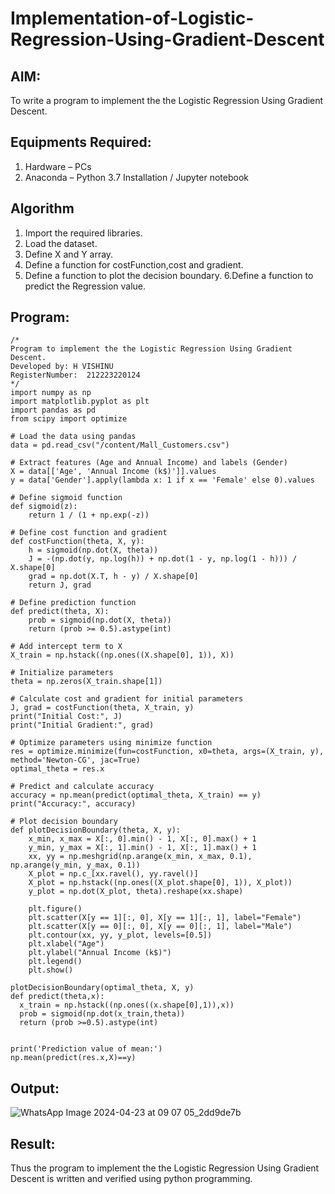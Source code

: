 # Implementation-of-Logistic-Regression-Using-Gradient-Descent

## AIM:
To write a program to implement the the Logistic Regression Using Gradient Descent.

## Equipments Required:
1. Hardware – PCs
2. Anaconda – Python 3.7 Installation / Jupyter notebook

## Algorithm
1. Import the required libraries.
2. Load the dataset.
3. Define X and Y array.
4. Define a function for costFunction,cost and gradient.
5. Define a function to plot the decision boundary. 6.Define a function to predict the Regression value.
## Program:
```
/*
Program to implement the the Logistic Regression Using Gradient Descent.
Developed by: H VISHINU
RegisterNumber:  212223220124
*/
import numpy as np
import matplotlib.pyplot as plt
import pandas as pd
from scipy import optimize

# Load the data using pandas
data = pd.read_csv("/content/Mall_Customers.csv")

# Extract features (Age and Annual Income) and labels (Gender)
X = data[['Age', 'Annual Income (k$)']].values
y = data['Gender'].apply(lambda x: 1 if x == 'Female' else 0).values

# Define sigmoid function
def sigmoid(z):
    return 1 / (1 + np.exp(-z))

# Define cost function and gradient
def costFunction(theta, X, y):
    h = sigmoid(np.dot(X, theta))
    J = -(np.dot(y, np.log(h)) + np.dot(1 - y, np.log(1 - h))) / X.shape[0]
    grad = np.dot(X.T, h - y) / X.shape[0]
    return J, grad

# Define prediction function
def predict(theta, X):
    prob = sigmoid(np.dot(X, theta))
    return (prob >= 0.5).astype(int)

# Add intercept term to X
X_train = np.hstack((np.ones((X.shape[0], 1)), X))

# Initialize parameters
theta = np.zeros(X_train.shape[1])

# Calculate cost and gradient for initial parameters
J, grad = costFunction(theta, X_train, y)
print("Initial Cost:", J)
print("Initial Gradient:", grad)

# Optimize parameters using minimize function
res = optimize.minimize(fun=costFunction, x0=theta, args=(X_train, y), method='Newton-CG', jac=True)
optimal_theta = res.x

# Predict and calculate accuracy
accuracy = np.mean(predict(optimal_theta, X_train) == y)
print("Accuracy:", accuracy)

# Plot decision boundary
def plotDecisionBoundary(theta, X, y):
    x_min, x_max = X[:, 0].min() - 1, X[:, 0].max() + 1
    y_min, y_max = X[:, 1].min() - 1, X[:, 1].max() + 1
    xx, yy = np.meshgrid(np.arange(x_min, x_max, 0.1), np.arange(y_min, y_max, 0.1))
    X_plot = np.c_[xx.ravel(), yy.ravel()]
    X_plot = np.hstack((np.ones((X_plot.shape[0], 1)), X_plot))
    y_plot = np.dot(X_plot, theta).reshape(xx.shape)

    plt.figure()
    plt.scatter(X[y == 1][:, 0], X[y == 1][:, 1], label="Female")
    plt.scatter(X[y == 0][:, 0], X[y == 0][:, 1], label="Male")
    plt.contour(xx, yy, y_plot, levels=[0.5])
    plt.xlabel("Age")
    plt.ylabel("Annual Income (k$)")
    plt.legend()
    plt.show()

plotDecisionBoundary(optimal_theta, X, y)
def predict(theta,x):
  x_train = np.hstack((np.ones((x.shape[0],1)),x))
  prob = sigmoid(np.dot(x_train,theta))
  return (prob >=0.5).astype(int)


print('Prediction value of mean:')
np.mean(predict(res.x,X)==y)

```

## Output:

![WhatsApp Image 2024-04-23 at 09 07 05_2dd9de7b](https://github.com/vishal23000591/-Implementation-of-Logistic-Regression-Using-Gradient-Descent/assets/147139719/ed6c6c91-0c2a-4844-af70-eb2baf50d30c)



## Result:
Thus the program to implement the the Logistic Regression Using Gradient Descent is written and verified using python programming.

